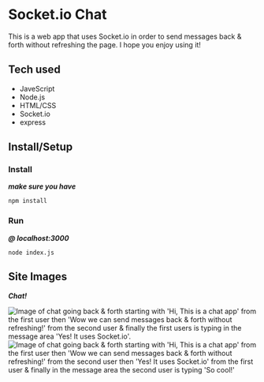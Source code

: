 # Socket.io Chat
This is a web app that uses Socket.io in order to send messages back & forth without refreshing the page. I hope you enjoy using it!


## Tech used
- JaveScript
- Node.js
- HTML/CSS
- Socket.io
- express


## Install/Setup

### Install
***make sure you have***
```
npm install
```

### Run
***@ localhost:3000***
```
node index.js
```

## Site Images

***Chat!***

<img alt="Image of chat going back & forth starting with 'Hi, This is a chat app' from the first user then 'Wow we can send messages back & forth without refreshing!' from the second user & finally the first users is typing in the message area 'Yes! It uses Socket.io'." src="https://github.com/lwrgithub/socket-io-chat/blob/main/public/img/chat1.png" />

<img alt="Image of chat going back & forth starting with 'Hi, This is a chat app' from the first user then 'Wow we can send messages back & forth without refreshing!' from the second user then 'Yes! It uses Socket.io' from the first user & finally in the message area the second user is typing 'So cool!'" src="https://github.com/lwrgithub/socket-io-chat/blob/main/public/img/chat2.png" />